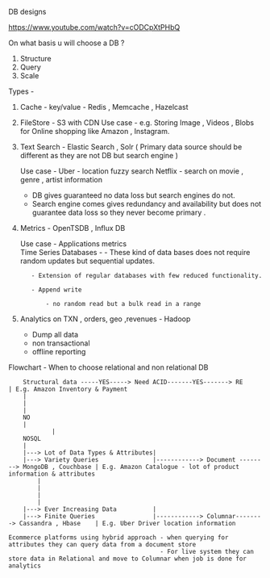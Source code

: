 DB designs

https://www.youtube.com/watch?v=cODCpXtPHbQ

On what basis u will choose a DB ?
  1. Structure 
  2. Query
  3. Scale

Types -   
  1. Cache - key/value  - Redis , Memcache , Hazelcast
  2. FileStore - S3 with CDN
		Use case -  e.g. Storing Image , Videos , Blobs for Online shopping like Amazon , Instagram.
  
  3. Text Search - Elastic Search , Solr ( Primary data source should be different as they are not DB but search engine )
  
     Use case - Uber - location fuzzy search 
		Netflix - search on movie , genre , artist information		

		- DB gives guaranteed no data loss but search engines do not.
		- Search engine comes gives redundancy and availability but does not guarantee data loss so they never become primary .
  
		

  4. Metrics - 	 OpenTSDB , Influx DB
  
     Use case - Applications metrics 		
     Time Series Databases - 
			- These kind of data bases does not require random updates but sequential updates.
							
			- Extension of regular databases with few reduced functionality.

			- Append write
            
      			- no random read but a bulk read in a range
            
  5. Analytics on TXN , orders, geo ,revenues  - Hadoop

	 - Dump all data
	 - non transactional
	 - offline reporting
	 
Flowchart - When to choose relational and non relational DB

		Structural data -----YES-----> Need ACID-------YES-------> RE                             | E.g. Amazon Inventory & Payment 
		|
		|
		|
		NO
		|
                |
		NOSQL
		|
		|---> Lot of Data Types & Attributes|
		|---> Variety Queries               |------------> Document --------> MongoDB , Couchbase | E.g. Amazon Catalogue - lot of product information & attributes 
    		|
    		|
    		|
    		|
		|---> Ever Increasing Data          | 
		|---> Finite Queries                |------------> Columnar--------> Cassandra , Hbase    | E.g. Uber Driver location information
    
    Ecommerce platforms using hybrid approach - when querying for attributes they can query data from a document store 
                                              - For live system they can store data in Relational and move to Columnar when job is done for analytics 
